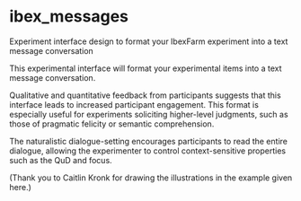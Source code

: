 # ibex_messages
Experiment interface design to format your IbexFarm experiment into a text message conversation

This experimental interface will format your experimental items into a text message conversation. 

Qualitative and quantitative feedback from participants suggests that this interface leads to increased participant engagement.
This format is especially useful for experiments soliciting higher-level judgments, such as those of pragmatic felicity or semantic comprehension.

The naturalistic dialogue-setting encourages participants to read the entire dialogue, allowing the experimenter to control 
context-sensitive properties such as the QuD and focus.


(Thank you to Caitlin Kronk for drawing the illustrations in the example given here.)
